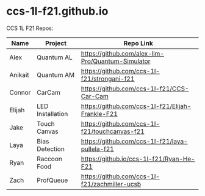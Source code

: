 # ccs-1l-f21.github.io

CCS 1L F21 Repos:

| Name | Project | Repo Link |
|------|---------|------------|
| Alex | Quantum AL | <https://github.com/alex-lim-Pro/Quantum-Simulator> |
| Anikait | Quantum AM | <https://github.com/ccs-1l-f21/strongani-f21> |
| Connor | CarCam |  <https://github.com/ccs-1l-f21/CCS-Car-Cam> |
| Elijah | LED Installation | <https://github.com/ccs-1l-f21/Elijah-Frankle-F21> |
| Jake | Touch Canvas | <https://github.com/ccs-1l-f21/touchcanvas-f21> |
| Laya | Bias Detection | <https://github.com/ccs-1l-f21/laya-pullela-f21> | 
| Ryan | Raccoon Food | <https://github.io/ccs-1l-f21/Ryan-He-F21> |
| Zach | ProfQueue | <https://github.com/ccs-1l-f21/zachmiller-ucsb> |
